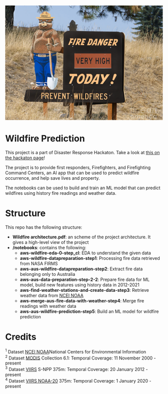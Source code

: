 <p align="center">
  <img src="./misc/smokey-bear-wildfire.png"> 
</p>

# Wildfire Prediction

This project is a part of Disaster Response Hackaton. Take a look at [this on the hackaton page](https://devpost.com/software/wildfire-disaster)!

The project is to provide first responders, Firefighters, and Firefighting Command Centers, an AI app that can be used to predict wildfire occurrence, and help save lives and property. 


The notebooks can be used to build and train an ML model that can predict wildfires using history fire readings and weather data. 

# Structure
This repo has the following structure:
* **Wildfire architecture.pdf**: an scheme of the project architecture. It gives a high-level view of the project
* **/notebooks**: contains the following:
    * **aws-wildfire-eda-0-step_cl**: EDA to understand the given data
    * **aws-wildfire-datapreparation-step1**: Processing fire data retrieved from NASA FIRMS
    * **aws-aus-wildfire-datapreparation-step2**: Extract fire data belonging only to Australia
    * **aws-aus-data-preparation-step-2-2**: Prepare fire data for ML model, build new features using history data in 2012-2021
    * **aws-find-weather-stations-and-create-data-step3**: Retrieve weather data from [NCEI NOAA](https://www.ncei.noaa.gov/)
    * **aws-merge-aus-fire-data-with-weather-step4**: Merge fire readings with weather data
    * **aws-aus-wildfire-prediction-step5**: Build an ML model for wildfire prediction


# Credits

<sup>1</sup> Dataset [NCEI NOAA](https://www.ncei.noaa.gov/)National Centers for Environmental Information </br>
<sup>2</sup> Dataset [MODIS](https://earthdata.nasa.gov/earth-observation-data/near-real-time/firms/c6-mcd14dl) Collection 6.1: Temporal Coverage: 11 November 2000 - present</br>
<sup>3</sup> Dataset [VIIRS](https://ncc.nesdis.noaa.gov/VIIRS/) S-NPP 375m: Temporal Coverage: 20 January 2012 - present</br>
<sup>4</sup> Dataset [VIIRS NOAA-20](https://ncc.nesdis.noaa.gov/NOAA-20/NOAA20VIIRS.php) 375m: Temporal Coverage: 1 January 2020 - present